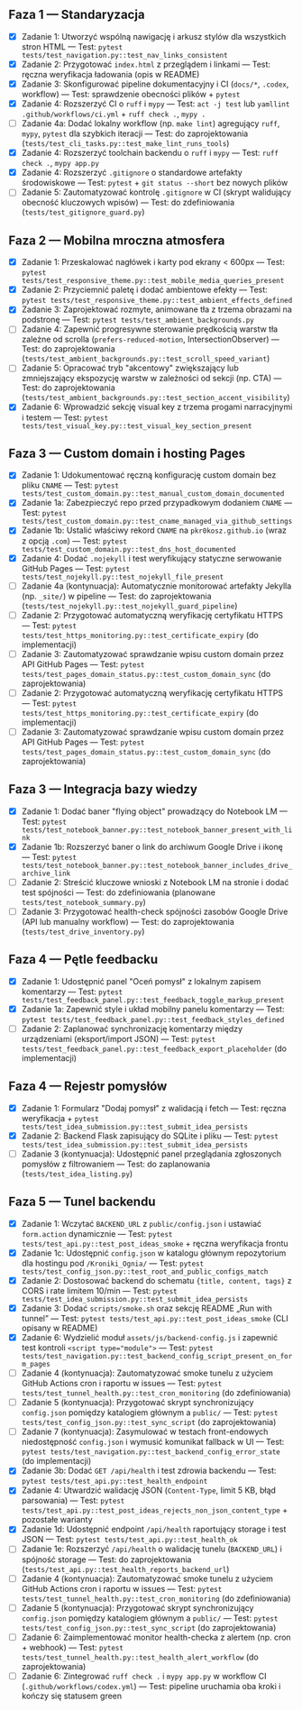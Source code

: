 ## Faza 1 — Standaryzacja
- [x] Zadanie 1: Utworzyć wspólną nawigację i arkusz stylów dla wszystkich stron HTML — Test: `pytest tests/test_navigation.py::test_nav_links_consistent`
- [x] Zadanie 2: Przygotować `index.html` z przeglądem i linkami — Test: ręczna weryfikacja ładowania (opis w README)
- [x] Zadanie 3: Skonfigurować pipeline dokumentacyjny i CI (`docs/*`, `.codex`, workflow) — Test: sprawdzenie obecności plików + `pytest`
- [x] Zadanie 4: Rozszerzyć CI o `ruff` i `mypy` — Test: `act -j test` lub `yamllint .github/workflows/ci.yml` + `ruff check .`, `mypy .`
- [ ] Zadanie 4a: Dodać lokalny workflow (np. `make lint`) agregujący `ruff`, `mypy`, `pytest` dla szybkich iteracji — Test: do zaprojektowania (`tests/test_cli_tasks.py::test_make_lint_runs_tools`)
- [x] Zadanie 4: Rozszerzyć toolchain backendu o `ruff` i `mypy` — Test: `ruff check .`, `mypy app.py`
- [x] Zadanie 4: Rozszerzyć `.gitignore` o standardowe artefakty środowiskowe — Test: `pytest` + `git status --short` bez nowych plików
- [ ] Zadanie 5: Zautomatyzować kontrolę `.gitignore` w CI (skrypt walidujący obecność kluczowych wpisów) — Test: do zdefiniowania (`tests/test_gitignore_guard.py`)

## Faza 2 — Mobilna mroczna atmosfera
- [x] Zadanie 1: Przeskalować nagłówek i karty pod ekrany < 600px — Test: `pytest tests/test_responsive_theme.py::test_mobile_media_queries_present`
- [x] Zadanie 2: Przyciemnić paletę i dodać ambientowe efekty — Test: `pytest tests/test_responsive_theme.py::test_ambient_effects_defined`
- [x] Zadanie 3: Zaprojektować rozmyte, animowane tła z trzema obrazami na podstronę — Test: `pytest tests/test_ambient_backgrounds.py`
- [ ] Zadanie 4: Zapewnić progresywne sterowanie prędkością warstw tła zależne od scrolla (`prefers-reduced-motion`, IntersectionObserver) — Test: do zaprojektowania (`tests/test_ambient_backgrounds.py::test_scroll_speed_variant`)
- [ ] Zadanie 5: Opracować tryb "akcentowy" zwiększający lub zmniejszający ekspozycję warstw w zależności od sekcji (np. CTA) — Test: do zaprojektowania (`tests/test_ambient_backgrounds.py::test_section_accent_visibility`)
- [x] Zadanie 6: Wprowadzić sekcję visual key z trzema progami narracyjnymi i testem — Test: `pytest tests/test_visual_key.py::test_visual_key_section_present`

## Faza 3 — Custom domain i hosting Pages
- [x] Zadanie 1: Udokumentować ręczną konfigurację custom domain bez pliku `CNAME` — Test: `pytest tests/test_custom_domain.py::test_manual_custom_domain_documented`
- [x] Zadanie 1a: Zabezpieczyć repo przed przypadkowym dodaniem `CNAME` — Test: `pytest tests/test_custom_domain.py::test_cname_managed_via_github_settings`
- [x] Zadanie 1b: Ustalić właściwy rekord `CNAME` na `pkr0kosz.github.io` (wraz z opcją `.com`) — Test: `pytest tests/test_custom_domain.py::test_dns_host_documented`
- [x] Zadanie 4: Dodać `.nojekyll` i test weryfikujący statyczne serwowanie GitHub Pages — Test: `pytest tests/test_nojekyll.py::test_nojekyll_file_present`
- [ ] Zadanie 4a (kontynuacja): Automatycznie monitorować artefakty Jekylla (np. `_site/`) w pipeline — Test: do zaprojektowania (`tests/test_nojekyll.py::test_nojekyll_guard_pipeline`)
- [ ] Zadanie 2: Przygotować automatyczną weryfikację certyfikatu HTTPS — Test: `pytest tests/test_https_monitoring.py::test_certificate_expiry` (do implementacji)
- [ ] Zadanie 3: Zautomatyzować sprawdzanie wpisu custom domain przez API GitHub Pages — Test: `pytest tests/test_pages_domain_status.py::test_custom_domain_sync` (do zaprojektowania)
- [ ] Zadanie 2: Przygotować automatyczną weryfikację certyfikatu HTTPS — Test: `pytest tests/test_https_monitoring.py::test_certificate_expiry` (do implementacji)
- [ ] Zadanie 3: Zautomatyzować sprawdzanie wpisu custom domain przez API GitHub Pages — Test: `pytest tests/test_pages_domain_status.py::test_custom_domain_sync` (do zaprojektowania)
## Faza 3 — Integracja bazy wiedzy
- [x] Zadanie 1: Dodać baner "flying object" prowadzący do Notebook LM — Test: `pytest tests/test_notebook_banner.py::test_notebook_banner_present_with_link`
- [x] Zadanie 1b: Rozszerzyć baner o link do archiwum Google Drive i ikonę — Test: `pytest tests/test_notebook_banner.py::test_notebook_banner_includes_drive_archive_link`
- [ ] Zadanie 2: Streścić kluczowe wnioski z Notebook LM na stronie i dodać test spójności — Test: do zdefiniowania (planowane `tests/test_notebook_summary.py`)
- [ ] Zadanie 3: Przygotować health-check spójności zasobów Google Drive (API lub manualny workflow) — Test: do zaprojektowania (`tests/test_drive_inventory.py`)

## Faza 4 — Pętle feedbacku
- [x] Zadanie 1: Udostępnić panel "Oceń pomysł" z lokalnym zapisem komentarzy — Test: `pytest tests/test_feedback_panel.py::test_feedback_toggle_markup_present`
- [x] Zadanie 1a: Zapewnić style i układ mobilny panelu komentarzy — Test: `pytest tests/test_feedback_panel.py::test_feedback_styles_defined`
- [ ] Zadanie 2: Zaplanować synchronizację komentarzy między urządzeniami (eksport/import JSON) — Test: `pytest tests/test_feedback_panel.py::test_feedback_export_placeholder` (do implementacji)
## Faza 4 — Rejestr pomysłów
- [x] Zadanie 1: Formularz "Dodaj pomysł" z walidacją i fetch — Test: ręczna weryfikacja + `pytest tests/test_idea_submission.py::test_submit_idea_persists`
- [x] Zadanie 2: Backend Flask zapisujący do SQLite i pliku — Test: `pytest tests/test_idea_submission.py::test_submit_idea_persists`
- [ ] Zadanie 3 (kontynuacja): Udostępnić panel przeglądania zgłoszonych pomysłów z filtrowaniem — Test: do zaplanowania (`tests/test_idea_listing.py`)

## Faza 5 — Tunel backendu
- [x] Zadanie 1: Wczytać `BACKEND_URL` z `public/config.json` i ustawiać `form.action` dynamicznie — Test: `pytest tests/test_api.py::test_post_ideas_smoke` + ręczna weryfikacja frontu
- [x] Zadanie 1c: Udostępnić `config.json` w katalogu głównym repozytorium dla hostingu pod `/Kroniki_Ognia/` — Test: `pytest tests/test_config_json.py::test_root_and_public_configs_match`
- [x] Zadanie 2: Dostosować backend do schematu `{title, content, tags}` z CORS i rate limitem 10/min — Test: `pytest tests/test_idea_submission.py::test_submit_idea_persists`
- [x] Zadanie 3: Dodać `scripts/smoke.sh` oraz sekcję README „Run with tunnel” — Test: `pytest tests/test_api.py::test_post_ideas_smoke` (CLI opisany w README)
- [x] Zadanie 6: Wydzielić moduł `assets/js/backend-config.js` i zapewnić test kontroli `<script type="module">` — Test: `pytest tests/test_navigation.py::test_backend_config_script_present_on_form_pages`
- [ ] Zadanie 4 (kontynuacja): Zautomatyzować smoke tunelu z użyciem GitHub Actions cron i raportu w issues — Test: `pytest tests/test_tunnel_health.py::test_cron_monitoring` (do zdefiniowania)
- [ ] Zadanie 5 (kontynuacja): Przygotować skrypt synchronizujący `config.json` pomiędzy katalogiem głównym a `public/` — Test: `pytest tests/test_config_json.py::test_sync_script` (do zaprojektowania)
- [ ] Zadanie 7 (kontynuacja): Zasymulować w testach front-endowych niedostępność `config.json` i wymusić komunikat fallback w UI — Test: `pytest tests/test_navigation.py::test_backend_config_error_state` (do implementacji)
- [x] Zadanie 3b: Dodać `GET /api/health` i test zdrowia backendu — Test: `pytest tests/test_api.py::test_health_endpoint`
- [x] Zadanie 4: Utwardzić walidację JSON (`Content-Type`, limit 5 KB, błąd parsowania) — Test: `pytest tests/test_api.py::test_post_ideas_rejects_non_json_content_type` + pozostałe warianty
- [x] Zadanie 1d: Udostępnić endpoint `/api/health` raportujący storage i test JSON — Test: `pytest tests/test_api.py::test_health_ok`
- [ ] Zadanie 1e: Rozszerzyć `/api/health` o walidację tunelu (`BACKEND_URL`) i spójność storage — Test: do zaprojektowania (`tests/test_api.py::test_health_reports_backend_url`)
- [ ] Zadanie 4 (kontynuacja): Zautomatyzować smoke tunelu z użyciem GitHub Actions cron i raportu w issues — Test: `pytest tests/test_tunnel_health.py::test_cron_monitoring` (do zdefiniowania)
- [ ] Zadanie 5 (kontynuacja): Przygotować skrypt synchronizujący `config.json` pomiędzy katalogiem głównym a `public/` — Test: `pytest tests/test_config_json.py::test_sync_script` (do zaprojektowania)
- [ ] Zadanie 6: Zaimplementować monitor health-checka z alertem (np. cron + webhook) — Test: `pytest tests/test_tunnel_health.py::test_health_alert_workflow` (do zaprojektowania)
- [ ] Zadanie 6: Zintegrować `ruff check .` i `mypy app.py` w workflow CI (`.github/workflows/codex.yml`) — Test: pipeline uruchamia oba kroki i kończy się statusem green
